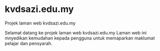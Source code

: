 # kvdsazi.edu.my
Projek laman web kvdsazi.edu.my

Selamat datang ke projek laman web kvdsazi.edu.my
Laman web ini mnyedikan kemudahan kepada pengguna untuk memaparkan maklumat pelajar dan pensyarah.
